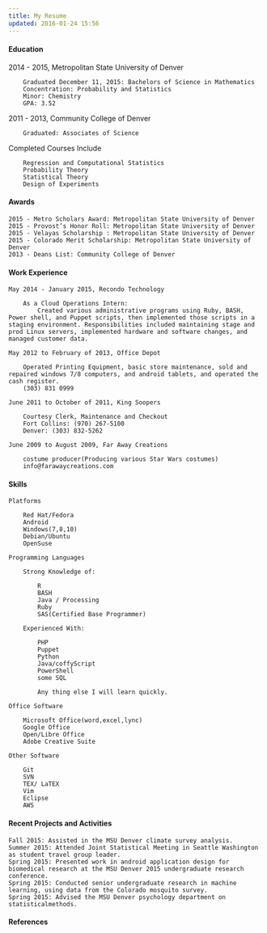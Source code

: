 ```yaml
---
title: My Resume
updated: 2016-01-24 15:56
---
```






#### Education


   2014 - 2015, Metropolitan State University of Denver
    
        Graduated December 11, 2015: Bachelors of Science in Mathematics
        Concentration: Probability and Statistics
        Minor: Chemistry
        GPA: 3.52
    
   2011 - 2013, Community College of Denver
    
        Graduated: Associates of Science
    
    
   Completed Courses Include

        Regression and Computational Statistics
        Probability Theory
        Statistical Theory
        Design of Experiments
        
        




        
#### Awards


    2015 - Metro Scholars Award: Metropolitan State University of Denver
    2015 - Provost’s Honor Roll: Metropolitan State University of Denver
    2015 - Velayas Scholarship : Metropolitan State University of Denver
    2015 - Colorado Merit Scholarship: Metropolitan State University of Denver
    2013 - Deans List: Community College of Denver
    
    


    
#### Work Experience


    May 2014 - January 2015, Recondo Technology
     
        As a Cloud Operations Intern: 
            Created various administrative programs using Ruby, BASH, Power shell, and Puppet scripts, then implemented those scripts in a staging environment. Responsibilities included maintaining stage and prod Linux servers, implemented hardware and software changes, and managed customer data.

    May 2012 to February of 2013, Office Depot
       
        Operated Printing Equipment, basic store maintenance, sold and repaired windows 7/8 computers, and android tablets, and operated the cash register.
        (303) 831 0999

    June 2011 to October of 2011, King Soopers
        
        Courtesy Clerk, Maintenance and Checkout
        Fort Collins: (970) 267-5100
        Denver: (303) 832-5262

    June 2009 to August 2009, Far Away Creations
        
        costume producer(Producing various Star Wars costumes)
        info@farawaycreations.com
        
        



        
        
#### Skills



    Platforms
    
        Red Hat/Fedora
        Android
        Windows(7,8,10)
        Debian/Ubuntu
        OpenSuse
        
    Programming Languages
    
        Strong Knowledge of:
            
            R
            BASH
            Java / Processing
            Ruby
            SAS(Certified Base Programmer)
            
        Experienced With:
        
            PHP
            Puppet
            Python
            Java/coffyScript
            PowerShell
            some SQL
        
            Any thing else I will learn quickly.
        
    Office Software
    
        Microsoft Office(word,excel,lync)    
        Google Office
        Open/Libre Office
        Adobe Creative Suite
        
    Other Software
    
        Git
        SVN
        TEX/ LaTEX
        Vim
        Eclipse
        AWS


#### Recent Projects and Activities


    Fall 2015: Assisted in the MSU Denver climate survey analysis.
    Summer 2015: Attended Joint Statistical Meeting in Seattle Washington as student travel group leader.
    Spring 2015: Presented work in android application design for biomedical research at the MSU Denver 2015 undergraduate research conference.
    Spring 2015: Conducted senior undergraduate research in machine learning, using data from the Colorado mosquito survey.
    Spring 2015: Advised the MSU Denver psychology department on statisticalmethods.


#### References






